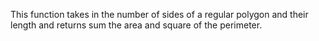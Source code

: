 This function takes in the number of sides of a regular polygon and their length and returns sum the area and square of the perimeter.
